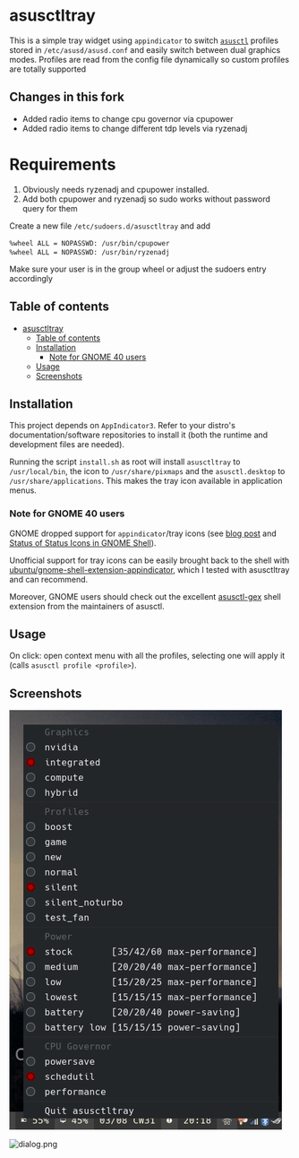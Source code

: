 # asusctltray
This is a simple tray widget using `appindicator` to switch [`asusctl`](https://gitlab.com/asus-linux/asus-nb-ctrl) profiles stored in `/etc/asusd/asusd.conf` and easily switch between dual graphics modes. Profiles are read from the config file dynamically so custom profiles are totally supported

## Changes in this fork

- Added radio items to change cpu governor via cpupower
- Added radio items to change different tdp levels via ryzenadj

# Requirements
1. Obviously needs ryzenadj and cpupower installed.
2. Add both cpupower and ryzenadj so sudo works without password query for them

Create a new file `/etc/sudoers.d/asusctltray` and add

```
%wheel ALL = NOPASSWD: /usr/bin/cpupower
%wheel ALL = NOPASSWD: /usr/bin/ryzenadj
```

Make sure your user is in the group wheel or adjust the sudoers entry accordingly

## Table of contents
- [asusctltray](#asusctltray)
  - [Table of contents](#table-of-contents)
  - [Installation](#installation)
    - [Note for GNOME 40 users](#note-for-gnome-40-users)
  - [Usage](#usage)
  - [Screenshots](#screenshots)

## Installation
This project depends on `AppIndicator3`. Refer to your distro's documentation/software repositories to install it (both the runtime and development files are needed).

Running the script `install.sh` as root will install `asusctltray` to `/usr/local/bin`, the icon to `/usr/share/pixmaps` and the `asusctl.desktop` to `/usr/share/applications`. This makes the tray icon available in application menus.

### Note for GNOME 40 users
GNOME dropped support for `appindicator`/tray icons (see [blog post](https://blogs.gnome.org/aday/2017/08/31/status-icons-and-gnome/) and [Status of Status Icons in GNOME Shell](https://discourse.gnome.org/t/status-of-status-icon-in-gnome-shell/6441)). 

Unofficial support for tray icons can be easily brought back to the shell with [ubuntu/gnome-shell-extension-appindicator](https://github.com/ubuntu/gnome-shell-extension-appindicator), which I tested with asusctltray and can recommend.

Moreover, GNOME users should check out the excellent [asusctl-gex](https://gitlab.com/asus-linux/asusctl-gex/-/tree/main) shell extension from the maintainers of asusctl.

## Usage
On click: open context menu with all the profiles, selecting one will apply it (calls `asusctl profile <profile>`).

## Screenshots
![tray.png](screenshots/tray.png)

![dialog.png](screenshots/dialog.png)
